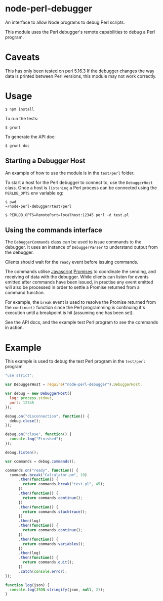 # node-perl-debugger

An interface to allow Node programs to debug Perl scripts.

This module uses the Perl debugger's remote capabilities to debug a Perl program.

# Caveats

This has only been tested on perl 5.16.3  If the debugger changes the way data is printed between Perl versions,
this module may not work correctly.

# Usage

    $ npm install
    
To run the tests:

    $ grunt
    
To generate the API doc:

    $ grunt doc
    
## Starting a Debugger Host

An example of how to use the module is in the `test/perl` folder.
 
To start a host for the Perl debugger to connect to, use the `DebuggerHost` class.  Once a host is `listening` a Perl
process can be connected using the `PERLDB_OPTS` env variable eg:

    $ pwd
    ~/node-perl-debugger/test/perl
    
    $ PERLDB_OPTS=RemotePort=localhost:12345 perl -d test.pl
    
## Using the commands interface

The `DebuggerCommands` class can be used to issue commands to the debugger.  It uses an instance of `DebuggerParser` to
understand output from the debugger.

Clients should wait for the `ready` event before issuing commands.

The commands utilise [Javascript](http://www.html5rocks.com/en/tutorials/es6/promises/) [Promises](https://github.com/kriskowal/q)
to coordinate the sending, and receiving of data with the debugger.  While clients can listen for events emitted after
commands have been issued, in practise any event emitted will also be processed in order to settle a Promise returned
from a command function.

For example, the `break` event is used to resolve the Promise returned from the `continue()` function since the
Perl programming is continuing it's execution until a breakpoint is hit (assuming one has been set).

See the API docs, and the example test Perl program to see the commands in action.

# Example

This example is used to debug the test Perl program in the `test/perl` program

```javascript
"use strict";

var DebuggerHost = require("node-perl-debugger").DebuggerHost;

var debug = new DebuggerHost({
  log: process.stdout,
  port: 12345
});

debug.on("disconnection", function() {
  debug.close();
});

debug.on("close", function() {
  console.log("Finished");
});

debug.listen();

var commands = debug.commands();

commands.on("ready", function() {
  commands.break("Calculator.pm", 10)
      .then(function() {
        return commands.break("test.pl", 45);
      })
      .then(function() {
        return commands.continue();
      })
      .then(function() {
        return commands.stacktrace();
      })
      .then(log)
      .then(function() {
        return commands.continue();
      })
      .then(function() {
        return commands.variables();
      })
      .then(log)
      .then(function() {
        return commands.quit();
      })
      .catch(console.error);
});

function log(json) {
  console.log(JSON.stringify(json, null, 2));
}
```
